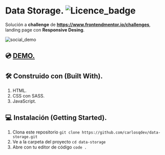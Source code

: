 # Data Storage. ![Licence_badge](https://img.shields.io/github/license/carlosqdev/data-storage?style=for-the-badge)

Solución a **challenge** de **https://www.frontendmentor.io/challenges**, landing page con **Responsive Desing**.

![social_demo](http://g.recordit.co/7pLRHCafV6.gif)

## 💿 [DEMO.](https://carlosqdev.github.io/data-storage/)

## 🛠 Construido con (Built With).
1. HTML.
2. CSS con SASS.
3. JavaScript.

## 💻 Instalación (Getting Started).
1. Clona este repositorio `git clone https://github.com/carlosqdev/data-storage.git`
2. Ve a la carpeta del proyecto `cd data-storage`
3. Abre con tu editor de código `code .`